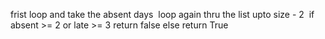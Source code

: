 frist loop and take the absent days
​
loop again thru the list upto size - 2
​
if absent >= 2 or late >= 3 return false
else return True